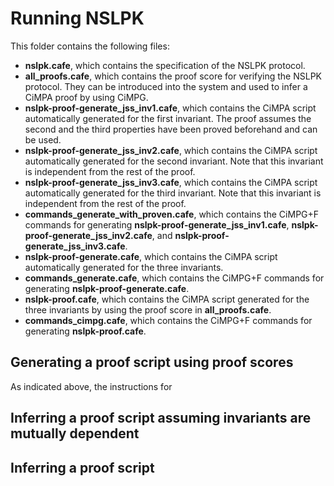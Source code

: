 Running NSLPK
=============

This folder contains the following files:
* **nslpk.cafe**, which contains the specification of the NSLPK protocol.
* **all_proofs.cafe**, which contains the proof score for verifying the NSLPK protocol. They can be introduced into the system and used to infer a CiMPA proof by using CiMPG.
* **nslpk-proof-generate_jss_inv1.cafe**, which contains the CiMPA script automatically generated for the first invariant. The proof assumes the second and the third properties have been proved beforehand and can be used.
* **nslpk-proof-generate_jss_inv2.cafe**, which contains the CiMPA script automatically generated for the second invariant. Note that this invariant is independent from the rest of the proof.
* **nslpk-proof-generate_jss_inv3.cafe**, which contains the CiMPA script automatically generated for the third invariant. Note that this invariant is independent from the rest of the proof.
* **commands_generate_with_proven.cafe**, which contains the CiMPG+F commands for generating **nslpk-proof-generate_jss_inv1.cafe**, **nslpk-proof-generate_jss_inv2.cafe**, and **nslpk-proof-generate_jss_inv3.cafe**.
* **nslpk-proof-generate.cafe**, which contains the CiMPA script automatically generated for the three invariants.
* **commands_generate.cafe**, which contains the CiMPG+F commands for generating **nslpk-proof-generate.cafe**.
* **nslpk-proof.cafe**, which contains the CiMPA script generated for the three invariants by using the proof score in **all_proofs.cafe**.
* **commands_cimpg.cafe**, which contains the CiMPG+F commands for generating **nslpk-proof.cafe**.

Generating a proof script using proof scores
--------------------------------------------

As indicated above, the instructions for

Inferring a proof script assuming invariants are mutually dependent
-------------------------------------------------------------------

Inferring a proof script
------------------------